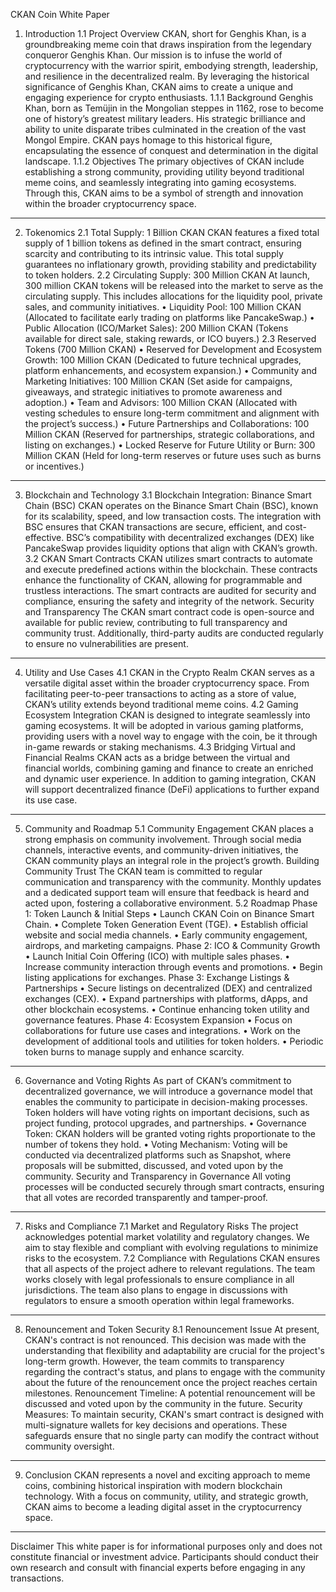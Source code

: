 CKAN Coin White Paper

1. Introduction
1.1 Project Overview
CKAN, short for Genghis Khan, is a groundbreaking meme coin that draws inspiration from the legendary conqueror Genghis Khan. Our mission is to infuse the world of cryptocurrency with the warrior spirit, embodying strength, leadership, and resilience in the decentralized realm. By leveraging the historical significance of Genghis Khan, CKAN aims to create a unique and engaging experience for crypto enthusiasts.
1.1.1 Background
Genghis Khan, born as Temüjin in the Mongolian steppes in 1162, rose to become one of history’s greatest military leaders. His strategic brilliance and ability to unite disparate tribes culminated in the creation of the vast Mongol Empire. CKAN pays homage to this historical figure, encapsulating the essence of conquest and determination in the digital landscape.
1.1.2 Objectives
The primary objectives of CKAN include establishing a strong community, providing utility beyond traditional meme coins, and seamlessly integrating into gaming ecosystems. Through this, CKAN aims to be a symbol of strength and innovation within the broader cryptocurrency space.
________________________________________
2. Tokenomics
2.1 Total Supply: 1 Billion CKAN
CKAN features a fixed total supply of 1 billion tokens as defined in the smart contract, ensuring scarcity and contributing to its intrinsic value. This total supply guarantees no inflationary growth, providing stability and predictability to token holders.
2.2 Circulating Supply: 300 Million CKAN
At launch, 300 million CKAN tokens will be released into the market to serve as the circulating supply. This includes allocations for the liquidity pool, private sales, and community initiatives.
•	Liquidity Pool: 100 Million CKAN
(Allocated to facilitate early trading on platforms like PancakeSwap.)
•	Public Allocation (ICO/Market Sales): 200 Million CKAN
(Tokens available for direct sale, staking rewards, or ICO buyers.)
2.3 Reserved Tokens (700 Million CKAN)
•	Reserved for Development and Ecosystem Growth: 100 Million CKAN
(Dedicated to future technical upgrades, platform enhancements, and ecosystem expansion.)
•	Community and Marketing Initiatives: 100 Million CKAN
(Set aside for campaigns, giveaways, and strategic initiatives to promote awareness and adoption.)
•	Team and Advisors: 100 Million CKAN
(Allocated with vesting schedules to ensure long-term commitment and alignment with the project’s success.)
•	Future Partnerships and Collaborations: 100 Million CKAN
(Reserved for partnerships, strategic collaborations, and listing on exchanges.)
•	Locked Reserve for Future Utility or Burn: 300 Million CKAN
(Held for long-term reserves or future uses such as burns or incentives.)
________________________________________
3. Blockchain and Technology
3.1 Blockchain Integration: Binance Smart Chain (BSC)
CKAN operates on the Binance Smart Chain (BSC), known for its scalability, speed, and low transaction costs. The integration with BSC ensures that CKAN transactions are secure, efficient, and cost-effective. BSC’s compatibility with decentralized exchanges (DEX) like PancakeSwap provides liquidity options that align with CKAN’s growth.
3.2 CKAN Smart Contracts
CKAN utilizes smart contracts to automate and execute predefined actions within the blockchain. These contracts enhance the functionality of CKAN, allowing for programmable and trustless interactions. The smart contracts are audited for security and compliance, ensuring the safety and integrity of the network.
Security and Transparency
The CKAN smart contract code is open-source and available for public review, contributing to full transparency and community trust. Additionally, third-party audits are conducted regularly to ensure no vulnerabilities are present.
________________________________________
4. Utility and Use Cases
4.1 CKAN in the Crypto Realm
CKAN serves as a versatile digital asset within the broader cryptocurrency space. From facilitating peer-to-peer transactions to acting as a store of value, CKAN’s utility extends beyond traditional meme coins.
4.2 Gaming Ecosystem Integration
CKAN is designed to integrate seamlessly into gaming ecosystems. It will be adopted in various gaming platforms, providing users with a novel way to engage with the coin, be it through in-game rewards or staking mechanisms.
4.3 Bridging Virtual and Financial Realms
CKAN acts as a bridge between the virtual and financial worlds, combining gaming and finance to create an enriched and dynamic user experience. In addition to gaming integration, CKAN will support decentralized finance (DeFi) applications to further expand its use case.
________________________________________
5. Community and Roadmap
5.1 Community Engagement
CKAN places a strong emphasis on community involvement. Through social media channels, interactive events, and community-driven initiatives, the CKAN community plays an integral role in the project’s growth.
Building Community Trust
The CKAN team is committed to regular communication and transparency with the community. Monthly updates and a dedicated support team will ensure that feedback is heard and acted upon, fostering a collaborative environment.
5.2 Roadmap
Phase 1: Token Launch & Initial Steps
•	Launch CKAN Coin on Binance Smart Chain.
•	Complete Token Generation Event (TGE).
•	Establish official website and social media channels.
•	Early community engagement, airdrops, and marketing campaigns.
Phase 2: ICO & Community Growth
•	Launch Initial Coin Offering (ICO) with multiple sales phases.
•	Increase community interaction through events and promotions.
•	Begin listing applications for exchanges.
Phase 3: Exchange Listings & Partnerships
•	Secure listings on decentralized (DEX) and centralized exchanges (CEX).
•	Expand partnerships with platforms, dApps, and other blockchain ecosystems.
•	Continue enhancing token utility and governance features.
Phase 4: Ecosystem Expansion
•	Focus on collaborations for future use cases and integrations.
•	Work on the development of additional tools and utilities for token holders.
•	Periodic token burns to manage supply and enhance scarcity.
________________________________________
6. Governance and Voting Rights
As part of CKAN’s commitment to decentralized governance, we will introduce a governance model that enables the community to participate in decision-making processes. Token holders will have voting rights on important decisions, such as project funding, protocol upgrades, and partnerships.
•	Governance Token: CKAN holders will be granted voting rights proportionate to the number of tokens they hold.
•	Voting Mechanism: Voting will be conducted via decentralized platforms such as Snapshot, where proposals will be submitted, discussed, and voted upon by the community.
Security and Transparency in Governance
All voting processes will be conducted securely through smart contracts, ensuring that all votes are recorded transparently and tamper-proof.
________________________________________
7. Risks and Compliance
7.1 Market and Regulatory Risks
The project acknowledges potential market volatility and regulatory changes. We aim to stay flexible and compliant with evolving regulations to minimize risks to the ecosystem.
7.2 Compliance with Regulations
CKAN ensures that all aspects of the project adhere to relevant regulations. The team works closely with legal professionals to ensure compliance in all jurisdictions. The team also plans to engage in discussions with regulators to ensure a smooth operation within legal frameworks.
________________________________________
8. Renouncement and Token Security
8.1 Renouncement Issue
At present, CKAN's contract is not renounced. This decision was made with the understanding that flexibility and adaptability are crucial for the project's long-term growth. However, the team commits to transparency regarding the contract's status, and plans to engage with the community about the future of the renouncement once the project reaches certain milestones.
Renouncement Timeline: A potential renouncement will be discussed and voted upon by the community in the future.
Security Measures:
To maintain security, CKAN's smart contract is designed with multi-signature wallets for key decisions and operations. These safeguards ensure that no single party can modify the contract without community oversight.
________________________________________
9. Conclusion
CKAN represents a novel and exciting approach to meme coins, combining historical inspiration with modern blockchain technology. With a focus on community, utility, and strategic growth, CKAN aims to become a leading digital asset in the cryptocurrency space.
________________________________________
Disclaimer
This white paper is for informational purposes only and does not constitute financial or investment advice. Participants should conduct their own research and consult with financial experts before engaging in any transactions.

